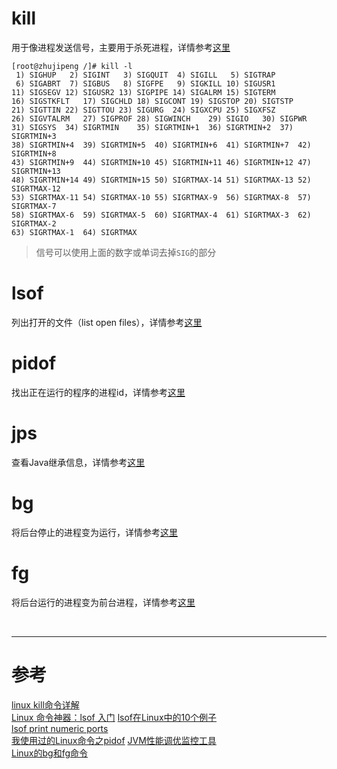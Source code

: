 # kill
用于像进程发送信号，主要用于杀死进程，详情参考[这里][1]
```
[root@zhujipeng /]# kill -l
 1) SIGHUP	 2) SIGINT	 3) SIGQUIT	 4) SIGILL	 5) SIGTRAP
 6) SIGABRT	 7) SIGBUS	 8) SIGFPE	 9) SIGKILL	10) SIGUSR1
11) SIGSEGV	12) SIGUSR2	13) SIGPIPE	14) SIGALRM	15) SIGTERM
16) SIGSTKFLT	17) SIGCHLD	18) SIGCONT	19) SIGSTOP	20) SIGTSTP
21) SIGTTIN	22) SIGTTOU	23) SIGURG	24) SIGXCPU	25) SIGXFSZ
26) SIGVTALRM	27) SIGPROF	28) SIGWINCH	29) SIGIO	30) SIGPWR
31) SIGSYS	34) SIGRTMIN	35) SIGRTMIN+1	36) SIGRTMIN+2	37) SIGRTMIN+3
38) SIGRTMIN+4	39) SIGRTMIN+5	40) SIGRTMIN+6	41) SIGRTMIN+7	42) SIGRTMIN+8
43) SIGRTMIN+9	44) SIGRTMIN+10	45) SIGRTMIN+11	46) SIGRTMIN+12	47) SIGRTMIN+13
48) SIGRTMIN+14	49) SIGRTMIN+15	50) SIGRTMAX-14	51) SIGRTMAX-13	52) SIGRTMAX-12
53) SIGRTMAX-11	54) SIGRTMAX-10	55) SIGRTMAX-9	56) SIGRTMAX-8	57) SIGRTMAX-7
58) SIGRTMAX-6	59) SIGRTMAX-5	60) SIGRTMAX-4	61) SIGRTMAX-3	62) SIGRTMAX-2
63) SIGRTMAX-1	64) SIGRTMAX
```
> 信号可以使用上面的数字或单词去掉`SIG`的部分



# lsof
列出打开的文件（list open files），详情参考[这里][2]



# pidof
找出正在运行的程序的进程id，详情参考[这里][5]



# jps
查看Java继承信息，详情参考[这里][6]



# bg 
将后台停止的进程变为运行，详情参考[这里][7]



# fg
将后台运行的进程变为前台进程，详情参考[这里][7]



<br/>

---

# 参考

[linux kill命令详解][1]  
[Linux 命令神器：lsof 入门][2] 
[lsof在Linux中的10个例子][3]   
[lsof print numeric ports][4]  
[我使用过的Linux命令之pidof][5] 
[JVM性能调优监控工具][6]   
[Linux的bg和fg命令][7]

[1]: http://www.cnblogs.com/wangcp-2014/p/5146343.html
[2]: https://linux.cn/article-4099-1.html
[3]: http://kumu-linux.github.io/blog/2013/04/08/lsof/
[4]: https://stackoverflow.com/questions/34032299/lsof-print-numeric-ports
[5]: http://codingstandards.iteye.com/blog/841123
[6]: https://my.oschina.net/feichexia/blog/196575
[7]: http://blog.csdn.net/zh521zh/article/details/43500795